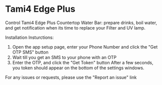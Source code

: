 # Tami4 Edge Plus

Control Tami4 Edge Plus Countertop Water Bar: prepare drinks, boil water, and get notification when its time to replace your Filter and UV lamp.

Installation Insturctions:
1. Open the app setup page, enter your Phone Number and click the "Get OTP SMS" button
2. Wait till you get an SMS to your phone with an OTP
3. Enter the OTP, and click the "Get Token" button
After a few seconds, you token should appear on the bottom of the settings windows.

For any issues or requests, please use the "Report an issue" link